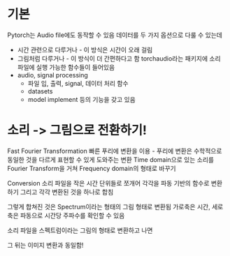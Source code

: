 # 기본
Pytorch는 Audio file에도 동작할 수 있음
데이터를 두 가지 옵션으로 다룰 수 있는데
- 시간 관련으로 다루거나 - 이 방식은 시간이 오래 걸림
- 그림처럼 다루거나 - 이 방식이 더 간편하다고 함
torchaudio라는 패키지에 소리 파일에 실행 가능한 함수들이 들어있음
- audio, signal processing
  - 파일 입, 출력, signal, 데이터 처리 함수
  - datasets
  - model implement
등의 기능을 갖고 있음

# 소리 -> 그림으로 전환하기!
Fast Fourier Transformation
빠른 푸리에 변환을 이용 - 푸리에 변환은 수학적으로 동일한 것을 다르게 표현할 수 있게 도와주는 변환
Time domain으로 있는 소리를 Fourier Transform을 거쳐 Frequency domain의 형태로 바꾸기

Conversion
소리 파일을 작은 시간 단위들로 쪼개어 각각을 파동 기반의 함수로 변환하기
그리고 각각 변환된 것을 하나로 합침

그렇게 합쳐진 것은 Spectrum이라는 형태의 그림 형태로 변환됨
가로축은 시간, 세로축은 파동으로
시간당 주파수를 확인할 수 있음

소리 파일을 스펙트럼이라는 그림의 형태로 변환하고 나면

그 뒤는 이미지 변환과 동일함!
